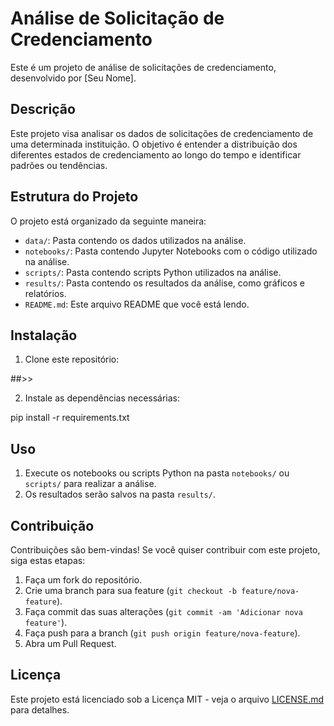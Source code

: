 # Análise de Solicitação de Credenciamento

Este é um projeto de análise de solicitações de credenciamento, desenvolvido por [Seu Nome].

## Descrição

Este projeto visa analisar os dados de solicitações de credenciamento de uma determinada instituição. O objetivo é entender a distribuição dos diferentes estados de credenciamento ao longo do tempo e identificar padrões ou tendências.

## Estrutura do Projeto

O projeto está organizado da seguinte maneira:

- `data/`: Pasta contendo os dados utilizados na análise.
- `notebooks/`: Pasta contendo Jupyter Notebooks com o código utilizado na análise.
- `scripts/`: Pasta contendo scripts Python utilizados na análise.
- `results/`: Pasta contendo os resultados da análise, como gráficos e relatórios.
- `README.md`: Este arquivo README que você está lendo.

## Instalação

1. Clone este repositório:

##>>


2. Instale as dependências necessárias:

pip install -r requirements.txt


## Uso

1. Execute os notebooks ou scripts Python na pasta `notebooks/` ou `scripts/` para realizar a análise.
2. Os resultados serão salvos na pasta `results/`.

## Contribuição

Contribuições são bem-vindas! Se você quiser contribuir com este projeto, siga estas etapas:

1. Faça um fork do repositório.
2. Crie uma branch para sua feature (`git checkout -b feature/nova-feature`).
3. Faça commit das suas alterações (`git commit -am 'Adicionar nova feature'`).
4. Faça push para a branch (`git push origin feature/nova-feature`).
5. Abra um Pull Request.

## Licença

Este projeto está licenciado sob a Licença MIT - veja o arquivo [LICENSE.md](LICENSE.md) para detalhes.
